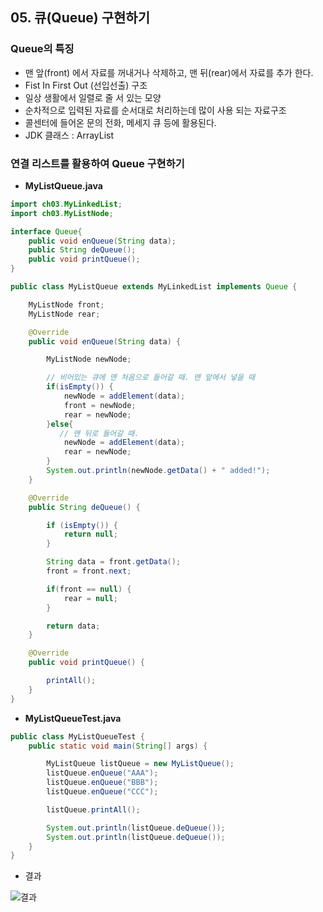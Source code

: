 ## 05. 큐(Queue) 구현하기

### Queue의 특징

- 맨 앞(front) 에서 자료를 꺼내거나 삭제하고, 맨 뒤(rear)에서 자료를 추가 한다.
- Fist In First Out (선입선출) 구조
- 일상 생활에서 일렬로 줄 서 있는 모양
- 순차적으로 입력된 자료를 순서대로 처리하는데 많이 사용 되는 자료구조
- 콜센터에 들어온 문의 전화, 메세지 큐 등에 활용된다.
- JDK 클래스 : ArrayList

### 연결 리스트를 활용하여 Queue 구현하기

- **MyListQueue.java**

```java
import ch03.MyLinkedList;
import ch03.MyListNode;

interface Queue{
    public void enQueue(String data);
    public String deQueue();
    public void printQueue();
}

public class MyListQueue extends MyLinkedList implements Queue {

    MyListNode front;
    MyListNode rear;

    @Override
    public void enQueue(String data) {

        MyListNode newNode;

        // 비어있는 큐에 맨 처음으로 들어갈 때. 맨 앞에서 넣을 때
        if(isEmpty()) {
            newNode = addElement(data);
            front = newNode;
            rear = newNode;
        }else{
           // 맨 뒤로 들어갈 때.
            newNode = addElement(data);
            rear = newNode;
        }
        System.out.println(newNode.getData() + " added!");
    }

    @Override
    public String deQueue() {

        if (isEmpty()) {
            return null;
        }

        String data = front.getData();
        front = front.next;

        if(front == null) {
            rear = null;
        }

        return data;
    }

    @Override
    public void printQueue() {

        printAll();
    }
}
```

- **MyListQueueTest.java**

```java
public class MyListQueueTest {
    public static void main(String[] args) {

        MyListQueue listQueue = new MyListQueue();
        listQueue.enQueue("AAA");
        listQueue.enQueue("BBB");
        listQueue.enQueue("CCC");

        listQueue.printAll();

        System.out.println(listQueue.deQueue());
        System.out.println(listQueue.deQueue());
    }
}
```

- 결과

![결과](https://t1.daumcdn.net/cafeattach/1Dzpp/a97b26f083262904050fa556a44988410abb33f2)